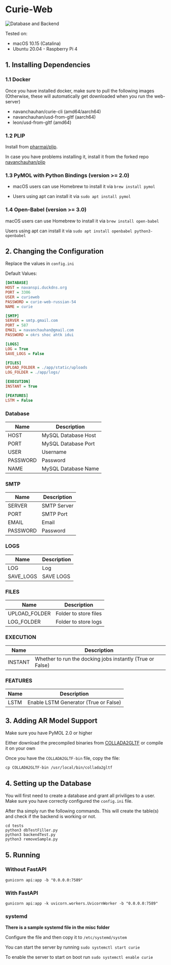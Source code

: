 # Curie-Web

![Database and Backend](https://github.com/navanchauhan/Curie-Web/workflows/Test%20Database%20and%20Backend/badge.svg)

Tested on: 
* macOS 10.15 (Catalina)
* Ubuntu 20.04 - Raspberry Pi 4

## 1. Installing Dependencies

### 1.1 Docker

Once you have installed docker, make sure to pull the following images (Otherwise, these will automatically get downloaded when you run the web-server)

* navanchauhan/curie-cli (amd64/aarch64)
* navanchauhan/usd-from-gltf (aarch64)
* leon/usd-from-gltf (amd64)

### 1.2 PLIP

Install from [pharmai/plip](https://github.com/pharmai/plip). 

In case you have problems installing it, install it from the forked repo [navanchauhan/plip](https://github.com/navanchauhan/plip)

### 1.3 PyMOL with Python Bindings (version >= 2.0)

* macOS users can use Homebrew to install it via `brew install pymol`

* Users using apt can install it via `sudo apt install pymol`

### 1.4 Open-Babel (version >= 3.0)

macOS users can use Homebrew to install it via `brew install open-babel`

Users using apt can install it via `sudo apt install openbabel python3-openbabel`

## 2. Changing the Configuration

Replace the values in `config.ini`

Default Values:
```ini
[DATABASE]
HOST = navanspi.duckdns.org
PORT = 3306
USER = curieweb
PASSWORD = curie-web-russian-54
NAME = curie

[SMTP]
SERVER = smtp.gmail.com
PORT = 587
EMAIL = navanchauhan@gmail.com
PASSWORD = okrs shoc ahtk idui

[LOGS]
LOG = True
SAVE_LOGS = False 

[FILES]
UPLOAD_FOLDER = ./app/static/uploads
LOG_FOLDER = ./app/logs/

[EXECUTION]
INSTANT = True

[FEATURES]
LSTM = False
```

### **Database**
| Name     | Description         |
|----------|---------------------|
| HOST     | MySQL Database Host |
| PORT     | MySQL Database Port |
| USER     | Username            |
| PASSWORD | Password            |
| NAME     | MySQL Database Name |

### **SMTP**
| Name     | Description |
|----------|-------------|
| SERVER   | SMTP Server |
| PORT     | SMTP Port   |
| EMAIL    | Email       |
| PASSWORD | Password    |

### **LOGS**
| Name      | Description |
|-----------|-------------|
| LOG       | Log         |
| SAVE_LOGS | SAVE LOGS   |

### **FILES**
| Name          | Description           |
|---------------|-----------------------|
| UPLOAD_FOLDER | Folder to store files |
| LOG_FOLDER    | Folder to store logs  |

### **EXECUTION**
| Name          | Description           |
|---------------|-----------------------|
| INSTANT | Whether to run the docking jobs instantly (True or False) |

### **FEATURES**
| Name          | Description           |
|---------------|-----------------------|
| LSTM | Enable LSTM Generator (True or False) |


## 3. Adding AR Model Support

Make sure you have PyMOL 2.0 or higher


Either download the precompiled binaries from  [COLLADA2GLTF](https://github.com/KhronosGroup/COLLADA2GLTF) or compile it on your own


Once you have the `COLLADA2GLTF-bin` file, copy the file:

```
cp COLLADA2GLTF-bin /usr/local/bin/collada2gltf
```          

## 4. Setting up the Database

You will first need to create a database and grant all priviliges to a user. Make sure you have correctly configured the `config.ini` file. 

After tha simply run the following commands. This will create the table(s) and check if the backend is working or not.

```
cd tests
python3 dbTestFiller.py
python3 backendTest.py
python3 removeSample.py
```

## 5. Running 

### Without FastAPI

`gunicorn api:app -b "0.0.0.0:7589"`

### With FastAPI

`gunicorn api:app -k uvicorn.workers.UvicornWorker -b "0.0.0.0:7589"`

### systemd

**There is a sample systemd file in the misc folder**

Configure the file and then copy it to `/etc/systemd/system`

You can start the server by running `sudo systemctl start curie`

To enable the server to start on boot run `sudo systemctl enable curie`


